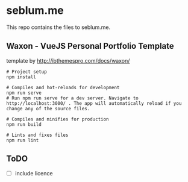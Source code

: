 # seblum.me 

This repo contains the files to seblum.me.



## Waxon - VueJS Personal Portfolio Template

template by http://ibthemespro.com/docs/waxon/

```
# Project setup
npm install

# Compiles and hot-reloads for development
npm run serve
# Run npm run serve for a dev server. Navigate to http://localhost:3000/ . The app will automatically reload if you change any of the source files.

# Compiles and minifies for production
npm run build

# Lints and fixes files
npm run lint
```

## ToDO
- [ ] include licence
